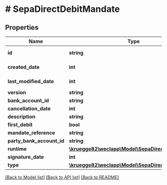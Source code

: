# # SepaDirectDebitMandate

## Properties

Name | Type | Description | Notes
------------ | ------------- | ------------- | -------------
**id** | **string** |  | [optional] [readonly]
**created_date** | **int** |  | [optional] [readonly]
**last_modified_date** | **int** |  | [optional] [readonly]
**version** | **string** |  | [optional]
**bank_account_id** | **string** |  | [optional]
**cancellation_date** | **int** |  | [optional]
**description** | **string** |  | [optional]
**first_debit** | **bool** |  | [optional]
**mandate_reference** | **string** |  | [optional]
**party_bank_account_id** | **string** |  | [optional]
**runtime** | [**\kruegge82\weclapp\Model\SepaDirectDebitRuntime**](SepaDirectDebitRuntime.md) |  | [optional]
**signature_date** | **int** |  | [optional]
**type** | [**\kruegge82\weclapp\Model\SepaDirectDebitType**](SepaDirectDebitType.md) |  | [optional]

[[Back to Model list]](../../README.md#models) [[Back to API list]](../../README.md#endpoints) [[Back to README]](../../README.md)

